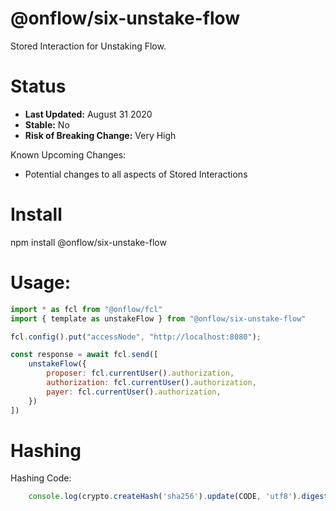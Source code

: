 # @onflow/six-unstake-flow

Stored Interaction for Unstaking Flow.

# Status

- **Last Updated:** August 31 2020
- **Stable:** No
- **Risk of Breaking Change:** Very High

Known Upcoming Changes:

- Potential changes to all aspects of Stored Interactions

# Install

npm install @onflow/six-unstake-flow

# Usage:

```javascript
import * as fcl from "@onflow/fcl"
import { template as unstakeFlow } from "@onflow/six-unstake-flow"

fcl.config().put("accessNode", "http://localhost:8080");

const response = await fcl.send([
    unstakeFlow({
        proposer: fcl.currentUser().authorization,
        authorization: fcl.currentUser().authorization,     
        payer: fcl.currentUser().authorization,             
    })
])

```

# Hashing

Hashing Code:
```javascript
    console.log(crypto.createHash('sha256').update(CODE, 'utf8').digest('hex'))
```